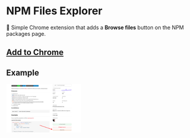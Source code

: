 # NPM Files Explorer

🌟 Simple Chrome extension that adds a **Browse files** button on the NPM packages page.

## [Add to Chrome]()

## Example

<img src="https://github.com/Androz2091/npm-files-explorer/blob/main/example.png" width="200" />
